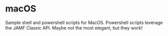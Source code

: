 # macOS
Sample shell and powershell scripts for MacOS. Powershell scripts leverage the JAMF Classic API. Maybe not the most elegant, but they work! 
